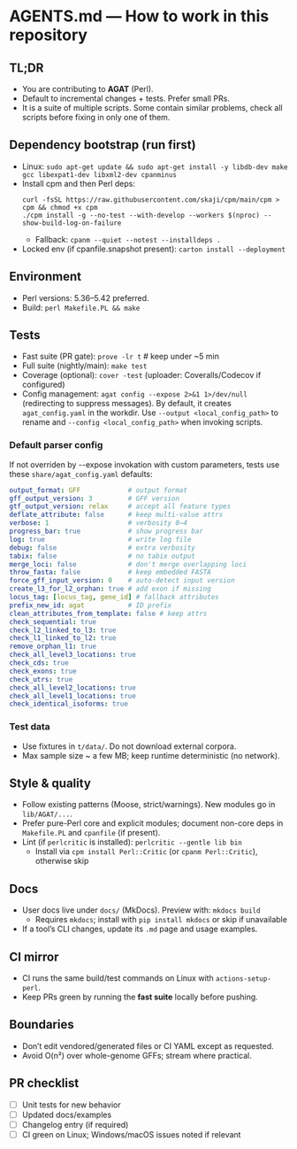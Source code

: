# AGENTS.md — How to work in this repository

## TL;DR
- You are contributing to **AGAT** (Perl). 
- Default to incremental changes + tests. Prefer small PRs.
- It is a suite of multiple scripts. Some contain similar problems, check all scripts before fixing in only one of them.

## Dependency bootstrap (run first)
- Linux: `sudo apt-get update && sudo apt-get install -y libdb-dev make gcc libexpat1-dev libxml2-dev cpanminus`
- Install cpm and then Perl deps:
    ```
    curl -fsSL https://raw.githubusercontent.com/skaji/cpm/main/cpm > cpm && chmod +x cpm
    ./cpm install -g --no-test --with-develop --workers $(nproc) --show-build-log-on-failure
    ```
  - Fallback: `cpanm --quiet --notest --installdeps .`
- Locked env (if cpanfile.snapshot present): `carton install --deployment`

## Environment
- Perl versions: 5.36–5.42 preferred.
- Build: `perl Makefile.PL && make`

## Tests
- Fast suite (PR gate): `prove -lr t`   # keep under ~5 min
- Full suite (nightly/main): `make test`
- Coverage (optional): `cover -test` (uploader: Coveralls/Codecov if configured)
- Config management: `agat config --expose 2>&1 1>/dev/null` (redirecting to suppress messages). By default, it creates `agat_config.yaml` in the workdir. Use `--output <local_config_path>` to rename and `--config <local_config_path>` when invoking scripts.

### Default parser config
If not overriden by --expose invokation with custom parameters, tests use these `share/agat_config.yaml` defaults:
```yaml
output_format: GFF            # output format
gff_output_version: 3         # GFF version
gtf_output_version: relax     # accept all feature types
deflate_attribute: false      # keep multi-value attrs
verbose: 1                    # verbosity 0–4
progress_bar: true            # show progress bar
log: true                     # write log file
debug: false                  # extra verbosity
tabix: false                  # no tabix output
merge_loci: false             # don't merge overlapping loci
throw_fasta: false            # keep embedded FASTA
force_gff_input_version: 0    # auto-detect input version
create_l3_for_l2_orphan: true # add exon if missing
locus_tag: [locus_tag, gene_id] # fallback attributes
prefix_new_id: agat           # ID prefix
clean_attributes_from_template: false # keep attrs
check_sequential: true
check_l2_linked_to_l3: true
check_l1_linked_to_l2: true
remove_orphan_l1: true
check_all_level3_locations: true
check_cds: true
check_exons: true
check_utrs: true
check_all_level2_locations: true
check_all_level1_locations: true
check_identical_isoforms: true
```

### Test data
- Use fixtures in `t/data/`. Do not download external corpora.
- Max sample size ~ a few MB; keep runtime deterministic (no network).

## Style & quality
- Follow existing patterns (Moose, strict/warnings). New modules go in `lib/AGAT/...`.
- Prefer pure-Perl core and explicit modules; document non-core deps in `Makefile.PL` and `cpanfile` (if present).
- Lint (if `perlcritic` is installed): `perlcritic --gentle lib bin`
  - Install via `cpm install Perl::Critic` (or `cpanm Perl::Critic`), otherwise skip

## Docs
- User docs live under `docs/` (MkDocs). Preview with: `mkdocs build`
  - Requires `mkdocs`; install with `pip install mkdocs` or skip if unavailable
- If a tool’s CLI changes, update its `.md` page and usage examples.

## CI mirror
- CI runs the same build/test commands on Linux with `actions-setup-perl`.
- Keep PRs green by running the **fast suite** locally before pushing.

## Boundaries
- Don’t edit vendored/generated files or CI YAML except as requested.
- Avoid O(n²) over whole-genome GFFs; stream where practical.

## PR checklist
- [ ] Unit tests for new behavior
- [ ] Updated docs/examples
- [ ] Changelog entry (if required)
- [ ] CI green on Linux; Windows/macOS issues noted if relevant
